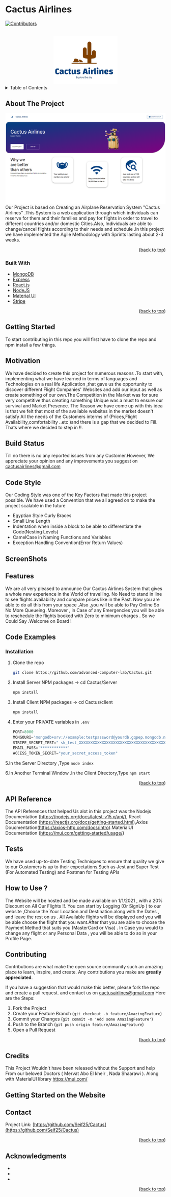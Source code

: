 # Cactus Airlines
<div id="top"></div>


[![Contributors][contributors-shield]][contributors-url]




<!-- PROJECT LOGO -->
<br />
<div align="center">
  <a href="https://github.com/Seif25/Cactus">
    <img src="client/src/logo4.png" alt="Logo" width="200" height="150">
  </a>
</div>



<!-- TABLE OF CONTENTS -->
<details>
  <summary>Table of Contents</summary>
  <ol>
    <li>
      <a href="#about-the-project">About The Project</a>
      <ul>
        <li><a href="#built-with">Built With</a></li>
      </ul>
    </li>
    <li>
      <a href="#getting-started">Getting Started</a>
      <ul>
        <li><a href="#installation">Installation</a></li>
      </ul>
    </li>
    <li><a href="#usage">Usage</a></li>
    <li><a href="#contributing">Contributing</a></li>
    <li><a href="#contact">Contact</a></li>
    <li><a href="#acknowledgments">Acknowledgments</a></li>
  </ol>
</details>



<!-- ABOUT THE PROJECT -->
## About The Project

<div align="center">
  <a href="https://github.com/Seif25/Cactus">
    <img src="https://github.com/advanced-computer-lab/Cactus/blob/866c1e61bfd1be510949de72280898f91b9bac0b/Cactus%20Airlines%20-%20Google%20Chrome%2025_12_2021%2011_45_29%20AM.png" alt="Homepage">
  </a>
</div>
Our Project is based on Creating an Airplane Reservation System "Cactus Airlines" .This System is a web application through which individuals can reserve for them and their families and pay for flights in order to travel to different countries and/or domestic Cities.Also, Individuals are able to change/cancel flights according to their needs and schedule .In this project we have implemented the Agile Methodology with Sprints lasting about 2-3 weeks.


<p align="right">(<a href="#top">back to top</a>)</p>



### Built With

* [MongoDB](https://mongodb.com)
* [Express](https://expressjs.com)
* [React.js](https://reactjs.org/)
* [NodeJS](https://nodejs.com)
* [Material UI](https://mui.com)
* [Stripe](https://stripe.com)

<p align="right">(<a href="#top">back to top</a>)</p>



<!-- GETTING STARTED -->
## Getting Started

To start contributing in this repo you will first have to clone the repo and npm install a few things.

## Motivation

We have decided to create this project for numerous reasons .To start with, implementing
what we have learned in terms of languages and Technologies on a real life Application ,that gave us the opportunity to discover different Flight Companies' Websites 
and add our input as well as create something of our own.The Competition in the Market was for sure very competitive thus creating something Unique was a must to ensure our survival and Market Presence.
The Reason we have come up with this idea is that we felt that most of the available websites in the market doesn't 
satisfy All the needs of the Customers interms of (Prices,Flight Availability,comfortability ..etc )and there is a gap that we decided to Fill. Thats where we decided to step in !!.

## Build Status
Till no there is no any reported issues from any Customer.However, We appreciate your opinion and any improvements you suggest on cactusairlines@gmail.com

## Code Style 
Our Coding Style was one of the Key Factors that made this project possible. We have used a Convention that we all agreed on to make the project scalable in the future 
* Egyptian Style Curly Braces
* Small Line Length
* Indentation when inside a block to be able to differentiate the Code(Nesting Levels)
* CamelCase in Naming Functions and Variables
* Exception Handling Convention(Error Return Values)

## ScreenShots


## Features
We are all very pleased to announce Our Cactus Airlines System that gives a whole new experience in the World of travelling. No Need to stand in line to see flights availability and compare prices like in the Past. Now you are able to do all this from your space .Also ,you will be able to Pay Online So No More Queueing  .Moreover , in Case of any Emergencies you will be able to reschedule the flights booked with Zero to minimum charges . So we Could Say .Welcome on Board ! 

## Code Examples


### Installation

1. Clone the repo
   ```sh
   git clone https://github.com/advanced-computer-lab/Cactus.git
   ```
2. Install Server NPM packages -> cd Cactus/Server
   ```sh
   npm install
   ```
3. Install Client NPM packages -> cd Cactus/client
    ```sh
   npm install
   ```
4. Enter your PRIVATE variables in `.env`
   ```js
   PORT=8000
   MONGOURI='mongodb+srv://example:testpassword@yourdb.gqpep.mongodb.net/YourDB?retryWrites=true&w=majority'
   STRIPE_SECRET_TEST=" sk_test_XXXXXXXXXXXXXXXXXXXXXXXXXXXXXXXXXXXXXXXXXXXXXXXXXXXXXXXXXXXXXXXXXXXXXXXXXXX"
   EMAIL_PASS='************'
   ACCESS_TOKEN_SECRET="your_secret_access_token"
   ```
5.In the Server Directory ,Type
    ```
    node index
    ```
    
    
6.In Another Terminal Window .In the Client Directory,Type
    ```
    npm start
    ```


<p align="right">(<a href="#top">back to top</a>)</p>

## API Reference
The API References that helped Us alot in this project was the Nodejs Documentation (https://nodejs.org/docs/latest-v15.x/api/), React Documentation (https://reactjs.org/docs/getting-started.html),Axios Doucmentation(https://axios-http.com/docs/intro).MaterialUI Documentation (https://mui.com/getting-started/usage/)

## Tests
We have used up-to-date Testing Techniques to ensure that quality we give to our Customers is up to their expectations.Such as Jest and Super Test (For Automated Testing) and Postman for Testing APIs 


## How to Use ?
The Website will be hosted and be made available on 1/1/2021 , with a 20% Discount on All Our Flights !!. You can start by Logging (Or SignUp ) to our website ,Choose the Your Location and Destination along with the Dates , and leave the rest on us . All Available flights will be displayed and you will be able choose the flight that you want.After that you are able to choose the Payment Method that suits you (MasterCard or Visa) . In Case you would to change any flight or any Personal Data , you will be able to do so in your Profile Page.


<!-- CONTRIBUTING -->
## Contributing

Contributions are what make the open source community such an amazing place to learn, inspire, and create. Any contributions you make are **greatly appreciated**.

If you have a suggestion that would make this better, please fork the repo and create a pull request. and contact us on cactusairlines@gmail.com
Here are the Steps:
1. Fork the Project
2. Create your Feature Branch (`git checkout -b feature/AmazingFeature`)
3. Commit your Changes (`git commit -m 'Add some AmazingFeature'`)
4. Push to the Branch (`git push origin feature/AmazingFeature`)
5. Open a Pull Request

<p align="right">(<a href="#top">back to top</a>)</p>


<!-- GETTING STARTED ON THE SITE -->

## Credits 
This Project Wouldn't have been released without the Support and help From our beloved Doctors ( Mervat Abo El kheir , Nada Shaarawi ). Along with MaterialUI library https://mui.com/


## Getting Started on the Website

<!-- CONTACT -->
## Contact

Project Link: [https://github.com/Seif25/Cactus](https://github.com/Seif25/Cactus)

<p align="right">(<a href="#top">back to top</a>)</p>



<!-- ACKNOWLEDGMENTS -->

## Acknowledgments

* []()
* []()
* []()

<p align="right">(<a href="#top">back to top</a>)</p>



<!-- MARKDOWN LINKS & IMAGES -->
<!-- https://www.markdownguide.org/basic-syntax/#reference-style-links -->
[contributors-shield]: https://img.shields.io/github/contributors/Seif25/Cactus.svg?style=for-the-badge
[contributors-url]: https://github.com/Seif25/Cactus/graphs/contributors
